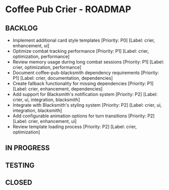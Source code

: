 # Coffee Pub Crier - ROADMAP

## BACKLOG
- Implement additional card style templates [Priority: P0] [Label: crier, enhancement, ui]
- Optimize combat tracking performance [Priority: P1] [Label: crier, optimization, performance]
- Review memory usage during long combat sessions [Priority: P1] [Label: crier, optimization, performance]
- Document coffee-pub-blacksmith dependency requirements [Priority: P1] [Label: crier, documentation, dependencies]
- Create fallback functionality for missing dependencies [Priority: P1] [Label: crier, enhancement, dependencies]
- Add support for Blacksmith's notification system [Priority: P2] [Label: crier, ui, integration, blacksmith]
- Integrate with Blacksmith's styling system [Priority: P2] [Label: crier, ui, integration, blacksmith]
- Add configurable animation options for turn transitions [Priority: P2] [Label: crier, enhancement, ui]
- Review template loading process [Priority: P2] [Label: crier, optimization]

## IN PROGRESS


## TESTING


## CLOSED


